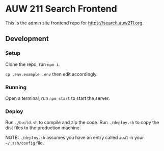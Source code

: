 # AUW 211 Search Frontend

This is the admin site frontend repo for https://search.auw211.org.

## Development

### Setup

Clone the repo, run `npm i`.

`cp .env.example .env` then edit accordingly.

### Running

Open a terminal, run `npm start` to start the server.

### Deploy

Run `./build.sh` to compile and zip the code. Run `./deploy.sh` to copy the
dist files to the production machine.

NOTE: `./deploy.sh` assumes you have an entry called `auw1` in your `~/.ssh/config` file.
